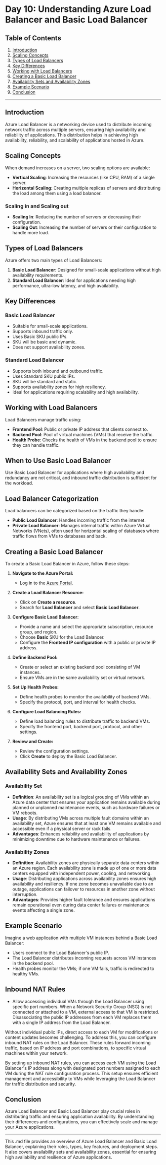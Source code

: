 # Day 10: Understanding Azure Load Balancer and Basic Load Balancer

## Table of Contents
1. [Introduction](#introduction)
2. [Scaling Concepts](#scaling-concepts)
3. [Types of Load Balancers](#types-of-load-balancers)
4. [Key Differences](#key-differences)
5. [Working with Load Balancers](#working-with-load-balancers)
6. [Creating a Basic Load Balancer](#creating-a-basic-load-balancer)
7. [Availability Sets and Availability Zones](#availability-sets-and-availability-zones)
8. [Example Scenario](#example-scenario)
9. [Conclusion](#conclusion)

---

## Introduction
Azure Load Balancer is a networking device used to distribute incoming network traffic across multiple servers, ensuring high availability and reliability of applications. This distribution helps in achieving high availability, reliability, and scalability of applications hosted in Azure.

## Scaling Concepts
When demand increases on a server, two scaling options are available:
- **Vertical Scaling**: Increasing the resources (like CPU, RAM) of a single server.
- **Horizontal Scaling**: Creating multiple replicas of servers and distributing the load among them using a load balancer.

### Scaling in and Scaling out
- **Scaling In**: Reducing the number of servers or decreasing their configuration.
- **Scaling Out**: Increasing the number of servers or their configuration to handle more load.

## Types of Load Balancers
Azure offers two main types of Load Balancers:
1. **Basic Load Balancer**: Designed for small-scale applications without high availability requirements.
2. **Standard Load Balancer**: Ideal for applications needing high performance, ultra-low latency, and high availability.

## Key Differences
### Basic Load Balancer
- Suitable for small-scale applications.
- Supports inbound traffic only.
- Uses Basic SKU public IPs.
- SKU will be basic and dynamic.
- Does not support availability zones.

### Standard Load Balancer
- Supports both inbound and outbound traffic.
- Uses Standard SKU public IPs.
- SKU will be standard and static.
- Supports availability zones for high resiliency.
- Ideal for applications requiring scalability and high availability.

## Working with Load Balancers
Load Balancers manage traffic using:
- **Frontend Pool**: Public or private IP address that clients connect to.
- **Backend Pool**: Pool of virtual machines (VMs) that receive the traffic.
- **Health Probe**: Checks the health of VMs in the backend pool to ensure they can handle traffic.

## When to Use Basic Load Balancer
Use Basic Load Balancer for applications where high availability and redundancy are not critical, and inbound traffic distribution is sufficient for the workload.

## Load Balancer Categorization
Load balancers can be categorized based on the traffic they handle:

- **Public Load Balancer**: Handles incoming traffic from the internet.
- **Private Load Balancer**: Manages internal traffic within Azure Virtual Networks (VNets), often used for horizontal scaling of databases where traffic flows from VMs to databases and back.

## Creating a Basic Load Balancer
To create a Basic Load Balancer in Azure, follow these steps:

1. **Navigate to the Azure Portal:**
   - Log in to the [Azure Portal](https://portal.azure.com).

2. **Create a Load Balancer Resource:**
   - Click on **Create a resource**.
   - Search for **Load Balancer** and select **Basic Load Balancer**.

3. **Configure Basic Load Balancer:**
   - Provide a name and select the appropriate subscription, resource group, and region.
   - Choose **Basic** SKU for the Load Balancer.
   - Configure the **Frontend IP configuration** with a public or private IP address.

4. **Define Backend Pool:**
   - Create or select an existing backend pool consisting of VM instances.
   - Ensure VMs are in the same availability set or virtual network.

5. **Set Up Health Probes:**
   - Define health probes to monitor the availability of backend VMs.
   - Specify the protocol, port, and interval for health checks.

6. **Configure Load Balancing Rules:**
   - Define load balancing rules to distribute traffic to backend VMs.
   - Specify the frontend port, backend port, protocol, and other settings.

7. **Review and Create:**
   - Review the configuration settings.
   - Click **Create** to deploy the Basic Load Balancer.

## Availability Sets and Availability Zones
### Availability Set
- **Definition**: An availability set is a logical grouping of VMs within an Azure data center that ensures your application remains available during planned or unplanned maintenance events, such as hardware failures or VM reboots.
- **Usage**: By distributing VMs across multiple fault domains within an availability set, Azure ensures that at least one VM remains available and accessible even if a physical server or rack fails.
- **Advantages**: Enhances reliability and availability of applications by minimizing downtime due to hardware maintenance or failures.

### Availability Zones
- **Definition**: Availability zones are physically separate data centers within an Azure region. Each availability zone is made up of one or more data centers equipped with independent power, cooling, and networking.
- **Usage**: Distributing applications across availability zones ensures high availability and resiliency. If one zone becomes unavailable due to an outage, applications can failover to resources in another zone without interruption.
- **Advantages**: Provides higher fault tolerance and ensures applications remain operational even during data center failures or maintenance events affecting a single zone.

## Example Scenario
Imagine a web application with multiple VM instances behind a Basic Load Balancer:
- Users connect to the Load Balancer's public IP.
- The Load Balancer distributes incoming requests across VM instances in the backend pool.
- Health probes monitor the VMs; if one VM fails, traffic is redirected to healthy VMs.

## Inbound NAT Rules
- Allow accessing individual VMs through the Load Balancer using specific port numbers.
When a Network Security Group (NSG) is not connected or attached to a VM, external access to that VM is restricted. Disassociating the public IP addresses from each VM replaces them with a single IP address from the Load Balancer.

Without individual public IPs, direct access to each VM for modifications or content updates becomes challenging. To address this, you can configure inbound NAT rules on the Load Balancer. These rules forward incoming traffic, based on IP address and port combinations, to specific virtual machines within your network.

By setting up inbound NAT rules, you can access each VM using the Load Balancer's IP address along with designated port numbers assigned to each VM during the NAT rule configuration process. This setup ensures efficient management and accessibility to VMs while leveraging the Load Balancer for traffic distribution and security.

## Conclusion
Azure Load Balancer and Basic Load Balancer play crucial roles in distributing traffic and ensuring application availability. By understanding their differences and configurations, you can effectively scale and manage your Azure applications.

---

This .md file provides an overview of Azure Load Balancer and Basic Load Balancer, explaining their roles, types, key features, and deployment steps. It also covers availability sets and availability zones, essential for ensuring high availability and resilience of Azure applications.
